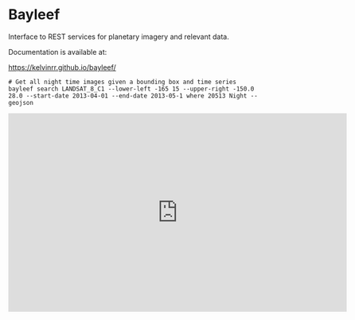 # Bayleef

Interface to REST services for planetary imagery and relevant data.

Documentation is available at:

https://kelvinrr.github.io/bayleef/

```
# Get all night time images given a bounding box and time series
bayleef search LANDSAT_8_C1 --lower-left -165 15 --upper-right -150.0 28.0 --start-date 2013-04-01 --end-date 2013-05-1 where 20513 Night --geojson
```

<div style="margin-top:10px; margin-bottom:20px">
  <iframe class='ghmap' width="680" height="400" src="https://render.githubusercontent.com/view/geojson?commit=796cfecce7dbfaaf34664506c3f98d063f57c587&enc_url=68747470733a2f2f7261772e67697468756275736572636f6e74656e742e636f6d2f676973742f4b656c76696e72722f34303439363865643535613864616261613131356533313333623730343832652f7261772f373936636665636365376462666161663334363634353036633366393864303633663537633538372f746573742e67656f6a736f6e&nwo=Kelvinrr%2F404968ed55a8dabaa115e3133b70482e&path=test.geojson&repository_id=89327932&repository_type=Gist#7396ae8f-0d23-4319-bc9c-64a4e15e14d7" frameborder="0"></iframe>
</div>
